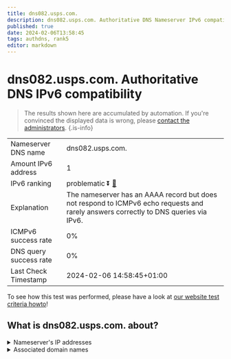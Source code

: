 ```yaml
---
title: dns082.usps.com.
description: dns082.usps.com. Authoritative DNS Nameserver IPv6 compatibility
published: true
date: 2024-02-06T13:58:45
tags: authdns, rank5
editor: markdown
---
```


# dns082.usps.com. Authoritative DNS IPv6 compatibility

> The results shown here are accumulated by automation. If you're convinced the displayed data is wrong, please [contact the administrators](/howto/chat). 
{.is-info}




|   |   |
| - | - |
| Nameserver DNS name | dns082.usps.com.
| Amount IPv6 address | 1
| IPv6 ranking | problematic :arrow_double_down: [🔗](/howto/ranking) |
| Explanation | The nameserver has an AAAA record but does not respond to ICMPv6 echo requests and rarely answers correctly to DNS queries via IPv6. |
| ICMPv6 success rate | 0%|
| DNS query success rate | 0% |
| Last Check Timestamp | 2024-02-06 14:58:45+01:00 |

To see how this test was performed, please have a look at [our website test criteria howto](/howto/testcriteria/authdns)!


## What is dns082.usps.com. about?




<details>
<summary>Nameserver's IP addresses</summary>

2610:68:5130:11:1410::25

</details>



<details>
<summary>Associated domain names</summary>

www.usps.com

</details>
